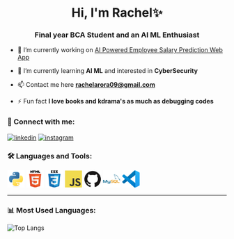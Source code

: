 <h1 align="center">Hi, I'm Rachel✨</h1>
<h3 align="center">Final year BCA Student and an AI ML Enthusiast</h3>

- 🔭 I’m currently working on [AI Powered Employee Salary Prediction Web App](https://github.com/Rachelarora/Employee-Salary-Prediction-Rachel-Arora.git)

- 🌱 I’m currently learning **AI ML** and interested in **CyberSecurity**

- 📫 Contact me here **rachelarora09@gmail.com**

- ⚡ Fun fact **I love books and kdrama's as much as debugging codes**

### 🤝 Connect with me:
<p align="left">
  <a href="https://www.linkedin.com/in/rachelarora/" target="blank"><img align="center" src="https://cdn.jsdelivr.net/npm/simple-icons@v5/icons/linkedin.svg" alt="linkedin" height="30" width="40" /></a>
  <a href="https://www.instagram.com/rachelarora27_/" target="blank"><img align="center" src="https://cdn.jsdelivr.net/npm/simple-icons@v5/icons/instagram.svg" alt="instagram" height="30" width="40" /></a>
</p>


### 🛠️ Languages and Tools:
<p align="left">
  <img src="https://raw.githubusercontent.com/devicons/devicon/master/icons/python/python-original.svg" alt="python" width="40" height="40"/>
  <img src="https://raw.githubusercontent.com/devicons/devicon/master/icons/html5/html5-original-wordmark.svg" alt="html5" width="40" height="40"/>
  <img src="https://raw.githubusercontent.com/devicons/devicon/master/icons/css3/css3-original-wordmark.svg" alt="css3" width="40" height="40"/>
  <img src="https://raw.githubusercontent.com/devicons/devicon/master/icons/javascript/javascript-original.svg" alt="javascript" width="40" height="40"/>
  <img src="https://raw.githubusercontent.com/devicons/devicon/master/icons/github/github-original.svg" alt="github" width="40" height="40"/>
  <img src="https://raw.githubusercontent.com/devicons/devicon/master/icons/mysql/mysql-original-wordmark.svg" alt="mysql" width="40" height="40"/>
  <img src="https://raw.githubusercontent.com/devicons/devicon/master/icons/vscode/vscode-original.svg" alt="vscode" width="40" height="40"/>
</p>

---

### 📊 Most Used Languages:
![Top Langs](https://github-readme-stats.vercel.app/api/top-langs/?username=rachelarora&layout=compact&theme=default)

